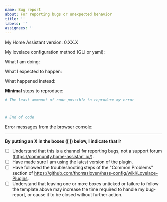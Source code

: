```yaml
---
name: Bug report
about: For reporting bugs or unexpected behavior
title: ''
labels: ''
assignees: ''
---
```


My Home Assistant version: 0.XX.X


My lovelace configuration method (GUI or yaml):


What I am doing:


What I expected to happen:


What happened instead:


**Minimal** steps to reproduce:


```yaml
# The least ammount of code possible to reproduce my error



# End of code
```


Error messages from the browser console:


---

**By putting an X in the boxes ([ ]) below, I indicate that I:**

- [ ] Understand that this is a channel for reporting bugs, not a support forum (https://community.home-assistant.io/).
- [ ] Have made sure I am using the latest version of the plugin.
- [ ] Have followed the troubleshooting steps of the "Common Problems" section of https://github.com/thomasloven/hass-config/wiki/Lovelace-Plugins.
- [ ] Understand that leaving one or more boxes unticked or failure to follow the template above may increase the time required to handle my bug-report, or cause it to be closed without further action.
